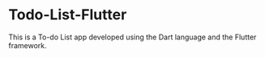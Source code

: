 # Todo-List-Flutter
This is a To-do List app developed using the Dart language and the Flutter framework.

